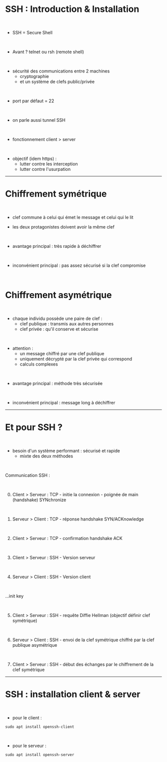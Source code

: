 # SSH : Introduction & Installation


<br>

* SSH = Secure Shell

<br>

* Avant ? telnet ou rsh (remote shell)

<br>

* sécurité des communications entre 2 machines
	* cryptographie
	* et un système de clefs public/privée

<br>

* port par défaut = 22

<br>

* on parle aussi tunnel SSH

<br>

* fonctionnement client > server

<br>

* objectif (idem https) :
	* lutter contre les interception
	* lutter contre l'usurpation

-----------------------------------------------------------------

# Chiffrement symétrique


<br>

* clef commune à celui qui émet le message et celui qui le lit

* les deux protagonistes doivent avoir la même clef

<br>

* avantage principal : très rapide à déchiffrer

<br>

* inconvénient principal : pas assez sécurisé si la clef compromise


<br>

# Chiffrement asymétrique


<br>

* chaque individu possède une paire de clef :
	* clef publique : transmis aux autres personnes
	* clef privée : qu'il conserve et sécurise

<br>

* attention :
	* un message chiffré par une clef publique
	* uniquement décrypté par la clef privée qui correspond
	* calculs complexes

<br>

* avantage principal : méthode très sécurisée

<br>

* inconvénient principal : message long à déchiffrer

----------------------------------------------------------------------

# Et pour SSH ?


<br>

* besoin d'un système performant : sécurisé et rapide
	* mixte des deux méthodes

<br>

Communication SSH :

<br>

0. Client > Serveur : TCP - initie la connexion - poignée de main (handshake) SYNchronize

<br>

1. Serveur > Client : TCP - réponse handshake SYN/ACKnowledge

<br>

2. Client > Serveur : TCP - confirmation handshake ACK

<br>

3. Client > Serveur : SSH - Version serveur

<br>

4. Serveur > Client : SSH - Version client

<br>

...init key

<br>

5. Client > Serveur : SSH - requête Diffie Hellman (objectif définir clef symétrique)

<br>

6. Serveur > Client : SSH - envoi de la clef symétrique chiffré par la clef publique asymétrique

<br>

7. Client > Serveur : SSH - début des échanges par le chiffrement de la clef symétrique


----------------------------------------------------------------------


# SSH : installation client & server



<br>

* pour le client :

```
sudo apt install openssh-client
```

<br>

* pour le serveur :

```
sudo apt install openssh-server
```
